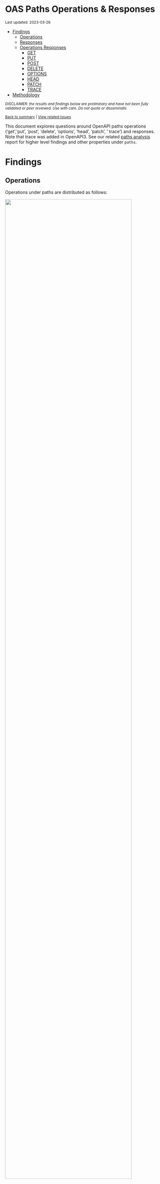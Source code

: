 OAS Paths Operations & Responses
================
<sup>Last updated: 2023-03-26</sup>

- <a href="#findings" id="toc-findings">Findings</a>
  - <a href="#operations" id="toc-operations">Operations</a>
  - <a href="#responses" id="toc-responses">Responses</a>
  - <a href="#operations-responses" id="toc-operations-responses">Operations
    Responses</a>
    - <a href="#get" id="toc-get">GET</a>
    - <a href="#put" id="toc-put">PUT</a>
    - <a href="#post" id="toc-post">POST</a>
    - <a href="#delete" id="toc-delete">DELETE</a>
    - <a href="#options" id="toc-options">OPTIONS</a>
    - <a href="#head" id="toc-head">HEAD</a>
    - <a href="#patch" id="toc-patch">PATCH</a>
    - <a href="#trace" id="toc-trace">TRACE</a>
- <a href="#methodology" id="toc-methodology">Methodology</a>

<sup>*DISCLAIMER: the results and findings below are preliminary and
have not been fully validated or peer reviewed. Use with care. Do not
quote or disseminate.*</sup>

<sup>[Back to summary](oas_summary.md) \| [View related
issues](https://github.com/postman-open-technologies/knowledge-base/labels/oas%3Aoperations)</sup>

This document explores questions around OpenAPI paths operations
(‘get’,‘put’, ‘post’, ‘delete’, ‘options’, ‘head’, ‘patch’, ’ trace’)
and responses. Note that trace was added in OpenAPI3. See our related
[paths analysis](oas_paths.md) report for higher level findings and
other properties under `paths`.

# Findings

## Operations

Operations under paths are distributed as follows:

<img src="oas_paths_operations_files/figure-gfm/oas_paths_operations-1.png" width="90%" />

<details>
<summary>
Table: Counts and percentages of operations under paths
</summary>

| operation |      n |       pct |
|:----------|-------:|----------:|
| get       | 176537 | 0.5100162 |
| post      |  97239 | 0.2809239 |
| put       |  32385 | 0.0935604 |
| delete    |  30335 | 0.0876379 |
| patch     |   8473 | 0.0244785 |
| options   |    813 | 0.0023488 |
| head      |    358 | 0.0010343 |

</details>

## Responses

- Across all 898,451 responses, the most common codes or values are
  `200` 294,619 (32.8%), `400` 99,843 (11.1%), `404` 91,201 (10.2%),
  `401` 81,843 (9.1%), and `500` 66,448 (7.4%)
- A number of unassigned, / invalid codes and extensions were found. See
  table below for details.
- No significant variations were observed across specification versions
  (2.x vs 3.x) or collections

<img src="oas_paths_operations_files/figure-gfm/oas_paths_responses-1.png" width="90%" />

<details>
<summary>
Table: Counts and percentages of responses under paths (across all
operations)
</summary>

| response                             |      n |       pct |
|:-------------------------------------|-------:|----------:|
| 200                                  | 294619 | 0.3279188 |
| 400                                  |  99843 | 0.1111279 |
| 404                                  |  91201 | 0.1015092 |
| 401                                  |  81843 | 0.0910934 |
| 500                                  |  66448 | 0.0739584 |
| 403                                  |  66092 | 0.0735622 |
| default                              |  53487 | 0.0595325 |
| 201                                  |  23375 | 0.0260170 |
| 204                                  |  21625 | 0.0240692 |
| 429                                  |  15945 | 0.0177472 |
| 405                                  |  12089 | 0.0134554 |
| 409                                  |   9474 | 0.0105448 |
| 422                                  |   8045 | 0.0089543 |
| 202                                  |   7442 | 0.0082831 |
| 503                                  |   6722 | 0.0074818 |
| 415                                  |   6522 | 0.0072592 |
| 406                                  |   5768 | 0.0064199 |
| 502                                  |   3558 | 0.0039601 |
| 501                                  |   3229 | 0.0035940 |
| 304                                  |   2258 | 0.0025132 |
| 504                                  |   1873 | 0.0020847 |
| 410                                  |   1758 | 0.0019567 |
| 408                                  |   1435 | 0.0015972 |
| 412                                  |   1245 | 0.0013857 |
| 5XX                                  |   1023 | 0.0011386 |
| 480                                  |    964 | 0.0010730 |
| 4XX                                  |    886 | 0.0009861 |
| 481                                  |    872 | 0.0009706 |
| 482                                  |    730 | 0.0008125 |
| 302                                  |    685 | 0.0007624 |
| 483                                  |    540 | 0.0006010 |
| 402                                  |    530 | 0.0005899 |
| 413                                  |    507 | 0.0005643 |
| 484                                  |    425 | 0.0004730 |
| 300                                  |    414 | 0.0004608 |
| 420                                  |    388 | 0.0004319 |
| 207                                  |    362 | 0.0004029 |
| 485                                  |    289 | 0.0003217 |
| 301                                  |    277 | 0.0003083 |
| 307                                  |    212 | 0.0002360 |
| 505                                  |    204 | 0.0002271 |
| 203                                  |    198 | 0.0002204 |
| 486                                  |    183 | 0.0002037 |
| 414                                  |    179 | 0.0001992 |
| 303                                  |    150 | 0.0001670 |
| 206                                  |    143 | 0.0001592 |
| 418                                  |    137 | 0.0001525 |
| 487                                  |    124 | 0.0001380 |
| 205                                  |    102 | 0.0001135 |
| 416                                  |     93 | 0.0001035 |
| 417                                  |     91 | 0.0001013 |
| 419                                  |     91 | 0.0001013 |
| 456                                  |     73 | 0.0000813 |
| 426                                  |     69 | 0.0000768 |
| 424                                  |     68 | 0.0000757 |
| 488                                  |     65 | 0.0000723 |
| 555                                  |     62 | 0.0000690 |
| 449                                  |     56 | 0.0000623 |
| 529                                  |     55 | 0.0000612 |
| 423                                  |     54 | 0.0000601 |
| 489                                  |     46 | 0.0000512 |
| 308                                  |     45 | 0.0000501 |
| 540                                  |     41 | 0.0000456 |
| 490                                  |     39 | 0.0000434 |
| 510                                  |     39 | 0.0000434 |
| 210                                  |     37 | 0.0000412 |
| 299                                  |     37 | 0.0000412 |
| 411                                  |     37 | 0.0000412 |
| 491                                  |     34 | 0.0000378 |
| 596                                  |     34 | 0.0000378 |
| 599                                  |     30 | 0.0000334 |
| 999                                  |     30 | 0.0000334 |
| 492                                  |     29 | 0.0000323 |
| 512                                  |     28 | 0.0000312 |
| 461                                  |     26 | 0.0000289 |
| 520                                  |     26 | 0.0000289 |
| 507                                  |     25 | 0.0000278 |
| 909                                  |     25 | 0.0000278 |
| 493                                  |     24 | 0.0000267 |
| 515                                  |     23 | 0.0000256 |
| 521                                  |     23 | 0.0000256 |
| 101                                  |     22 | 0.0000245 |
| 494                                  |     22 | 0.0000245 |
| 495                                  |     22 | 0.0000245 |
| 553                                  |     22 | 0.0000245 |
| 407                                  |     21 | 0.0000234 |
| 496                                  |     20 | 0.0000223 |
| 460                                  |     19 | 0.0000211 |
| 497                                  |     19 | 0.0000211 |
| 499                                  |     19 | 0.0000211 |
| 498                                  |     18 | 0.0000200 |
| x-csm-error-codes                    |     18 | 0.0000200 |
| 421                                  |     16 | 0.0000178 |
| 100                                  |     12 | 0.0000134 |
| 2XX                                  |     12 | 0.0000134 |
| 506                                  |     12 | 0.0000134 |
| 428                                  |     10 | 0.0000111 |
| 462                                  |      9 | 0.0000100 |
| 508                                  |      9 | 0.0000100 |
| 425                                  |      8 | 0.0000089 |
| 451                                  |      8 | 0.0000089 |
| 509                                  |      8 | 0.0000089 |
| 511                                  |      8 | 0.0000089 |
| 513                                  |      8 | 0.0000089 |
| 900                                  |      8 | 0.0000089 |
| 430                                  |      7 | 0.0000078 |
| 531                                  |      7 | 0.0000078 |
| 102                                  |      6 | 0.0000067 |
| 457                                  |      6 | 0.0000067 |
| 467                                  |      6 | 0.0000067 |
| 514                                  |      6 | 0.0000067 |
| 450                                  |      5 | 0.0000056 |
| 463                                  |      5 | 0.0000056 |
| 477                                  |      5 | 0.0000056 |
| 478                                  |      5 | 0.0000056 |
| 479                                  |      5 | 0.0000056 |
| 516                                  |      5 | 0.0000056 |
| 910                                  |      5 | 0.0000056 |
| x-notification                       |      5 | 0.0000056 |
| x-vendor-operation-response-property |      5 | 0.0000056 |
| 208                                  |      4 | 0.0000045 |
| 226                                  |      4 | 0.0000045 |
| 440                                  |      4 | 0.0000045 |
| 465                                  |      4 | 0.0000045 |
| 466                                  |      4 | 0.0000045 |
| 522                                  |      4 | 0.0000045 |
| 523                                  |      4 | 0.0000045 |
| 550                                  |      4 | 0.0000045 |
| 703                                  |      4 | 0.0000045 |
| x-32700                              |      4 | 0.0000045 |
| x-std-errors                         |      4 | 0.0000045 |
| 222                                  |      3 | 0.0000033 |
| 438                                  |      3 | 0.0000033 |
| 455                                  |      3 | 0.0000033 |
| 458                                  |      3 | 0.0000033 |
| 464                                  |      3 | 0.0000033 |
| 468                                  |      3 | 0.0000033 |
| 475                                  |      3 | 0.0000033 |
| 517                                  |      3 | 0.0000033 |
| 524                                  |      3 | 0.0000033 |
| 525                                  |      3 | 0.0000033 |
| 526                                  |      3 | 0.0000033 |
| 527                                  |      3 | 0.0000033 |
| 552                                  |      3 | 0.0000033 |
| x-3                                  |      3 | 0.0000033 |
| x-32602                              |      3 | 0.0000033 |
| 236                                  |      2 | 0.0000022 |
| 433                                  |      2 | 0.0000022 |
| 444                                  |      2 | 0.0000022 |
| 448                                  |      2 | 0.0000022 |
| 454                                  |      2 | 0.0000022 |
| 473                                  |      2 | 0.0000022 |
| 518                                  |      2 | 0.0000022 |
| 528                                  |      2 | 0.0000022 |
| 530                                  |      2 | 0.0000022 |
| 541                                  |      2 | 0.0000022 |
| 543                                  |      2 | 0.0000022 |
| 551                                  |      2 | 0.0000022 |
| 103                                  |      1 | 0.0000011 |
| 209                                  |      1 | 0.0000011 |
| 215                                  |      1 | 0.0000011 |
| 218                                  |      1 | 0.0000011 |
| 220                                  |      1 | 0.0000011 |
| 250                                  |      1 | 0.0000011 |
| 255                                  |      1 | 0.0000011 |
| 305                                  |      1 | 0.0000011 |
| 306                                  |      1 | 0.0000011 |
| 333                                  |      1 | 0.0000011 |
| 431                                  |      1 | 0.0000011 |
| 469                                  |      1 | 0.0000011 |
| 472                                  |      1 | 0.0000011 |
| 474                                  |      1 | 0.0000011 |
| 476                                  |      1 | 0.0000011 |
| 532                                  |      1 | 0.0000011 |
| 533                                  |      1 | 0.0000011 |
| 534                                  |      1 | 0.0000011 |
| 535                                  |      1 | 0.0000011 |
| 536                                  |      1 | 0.0000011 |
| 544                                  |      1 | 0.0000011 |
| 560                                  |      1 | 0.0000011 |
| 561                                  |      1 | 0.0000011 |
| 591                                  |      1 | 0.0000011 |
| 593                                  |      1 | 0.0000011 |
| 598                                  |      1 | 0.0000011 |
| 601                                  |      1 | 0.0000011 |
| 704                                  |      1 | 0.0000011 |
| x-codegen-request-body-name          |      1 | 0.0000011 |
| x-swrclassic                         |      1 | 0.0000011 |

</details>

## Operations Responses

### GET

- GET is the \#1 ranked operation
- Across the 436,636 responses for GET, the most common values are `200`
  169,706 (38.9%), `404` 47,173 (10.8%), `400` 42,862 (9.8%), `401`
  38,011 (8.7%), and `500` 32,601 (7.5%)

<img src="oas_paths_operations_files/figure-gfm/oas_paths_operations_responses_get-1.png" width="90%" />

<details>
<summary>
Table: Counts and percentages of responses for the GET operation
</summary>

| response                             |      n |       pct |
|:-------------------------------------|-------:|----------:|
| 200                                  | 169706 | 0.3886670 |
| 404                                  |  47173 | 0.1080374 |
| 400                                  |  42862 | 0.0981641 |
| 401                                  |  38011 | 0.0870542 |
| 500                                  |  32601 | 0.0746640 |
| 403                                  |  30965 | 0.0709172 |
| default                              |  28110 | 0.0643786 |
| 429                                  |   7740 | 0.0177264 |
| 405                                  |   4723 | 0.0108168 |
| 503                                  |   3895 | 0.0089205 |
| 204                                  |   3884 | 0.0088953 |
| 406                                  |   3433 | 0.0078624 |
| 415                                  |   3092 | 0.0070814 |
| 202                                  |   2474 | 0.0056660 |
| 409                                  |   2335 | 0.0053477 |
| 422                                  |   2174 | 0.0049790 |
| 502                                  |   2019 | 0.0046240 |
| 304                                  |   1684 | 0.0038568 |
| 501                                  |   1481 | 0.0033918 |
| 504                                  |   1254 | 0.0028720 |
| 410                                  |    835 | 0.0019123 |
| 408                                  |    661 | 0.0015138 |
| 5XX                                  |    512 | 0.0011726 |
| 4XX                                  |    484 | 0.0011085 |
| 302                                  |    380 | 0.0008703 |
| 201                                  |    311 | 0.0007123 |
| 412                                  |    310 | 0.0007100 |
| 420                                  |    254 | 0.0005817 |
| 300                                  |    247 | 0.0005657 |
| 301                                  |    241 | 0.0005519 |
| 402                                  |    206 | 0.0004718 |
| 413                                  |    198 | 0.0004535 |
| 480                                  |    168 | 0.0003848 |
| 203                                  |    167 | 0.0003825 |
| 481                                  |    158 | 0.0003619 |
| 307                                  |    158 | 0.0003619 |
| 505                                  |    146 | 0.0003344 |
| 207                                  |    139 | 0.0003183 |
| 482                                  |    126 | 0.0002886 |
| 414                                  |    123 | 0.0002817 |
| 206                                  |    113 | 0.0002588 |
| 418                                  |    112 | 0.0002565 |
| 416                                  |     78 | 0.0001786 |
| 303                                  |     78 | 0.0001786 |
| 484                                  |     68 | 0.0001557 |
| 483                                  |     67 | 0.0001534 |
| 426                                  |     44 | 0.0001008 |
| 417                                  |     38 | 0.0000870 |
| 456                                  |     35 | 0.0000802 |
| 485                                  |     35 | 0.0000802 |
| 419                                  |     34 | 0.0000779 |
| 540                                  |     28 | 0.0000641 |
| 529                                  |     28 | 0.0000641 |
| 423                                  |     28 | 0.0000641 |
| 299                                  |     28 | 0.0000641 |
| 555                                  |     27 | 0.0000618 |
| 553                                  |     21 | 0.0000481 |
| 510                                  |     20 | 0.0000458 |
| 205                                  |     18 | 0.0000412 |
| 424                                  |     17 | 0.0000389 |
| 101                                  |     16 | 0.0000366 |
| 308                                  |     15 | 0.0000344 |
| 999                                  |     15 | 0.0000344 |
| 512                                  |     13 | 0.0000298 |
| 461                                  |     11 | 0.0000252 |
| 407                                  |     10 | 0.0000229 |
| 909                                  |     10 | 0.0000229 |
| 596                                  |     10 | 0.0000229 |
| 460                                  |      8 | 0.0000183 |
| 100                                  |      8 | 0.0000183 |
| 462                                  |      8 | 0.0000183 |
| 520                                  |      8 | 0.0000183 |
| 421                                  |      7 | 0.0000160 |
| 521                                  |      5 | 0.0000115 |
| 428                                  |      5 | 0.0000115 |
| 2XX                                  |      5 | 0.0000115 |
| 411                                  |      5 | 0.0000115 |
| 900                                  |      5 | 0.0000115 |
| 910                                  |      5 | 0.0000115 |
| 515                                  |      5 | 0.0000115 |
| x-vendor-operation-response-property |      5 | 0.0000115 |
| x-csm-error-codes                    |      4 | 0.0000092 |
| 467                                  |      4 | 0.0000092 |
| 465                                  |      4 | 0.0000092 |
| 487                                  |      3 | 0.0000069 |
| 451                                  |      3 | 0.0000069 |
| 449                                  |      3 | 0.0000069 |
| 703                                  |      3 | 0.0000069 |
| 486                                  |      3 | 0.0000069 |
| 102                                  |      3 | 0.0000069 |
| 222                                  |      3 | 0.0000069 |
| 525                                  |      2 | 0.0000046 |
| 526                                  |      2 | 0.0000046 |
| 527                                  |      2 | 0.0000046 |
| 440                                  |      2 | 0.0000046 |
| 522                                  |      2 | 0.0000046 |
| 208                                  |      2 | 0.0000046 |
| 236                                  |      2 | 0.0000046 |
| 541                                  |      2 | 0.0000046 |
| 513                                  |      2 | 0.0000046 |
| 550                                  |      2 | 0.0000046 |
| 552                                  |      2 | 0.0000046 |
| 444                                  |      2 | 0.0000046 |
| 511                                  |      2 | 0.0000046 |
| 430                                  |      2 | 0.0000046 |
| 523                                  |      2 | 0.0000046 |
| 103                                  |      1 | 0.0000023 |
| x-codegen-request-body-name          |      1 | 0.0000023 |
| x-swrclassic                         |      1 | 0.0000023 |
| 551                                  |      1 | 0.0000023 |
| 472                                  |      1 | 0.0000023 |
| 450                                  |      1 | 0.0000023 |
| 488                                  |      1 | 0.0000023 |
| 489                                  |      1 | 0.0000023 |
| 490                                  |      1 | 0.0000023 |
| 491                                  |      1 | 0.0000023 |
| 494                                  |      1 | 0.0000023 |
| 495                                  |      1 | 0.0000023 |
| 496                                  |      1 | 0.0000023 |
| 497                                  |      1 | 0.0000023 |
| 498                                  |      1 | 0.0000023 |
| 499                                  |      1 | 0.0000023 |
| 431                                  |      1 | 0.0000023 |
| 425                                  |      1 | 0.0000023 |
| 333                                  |      1 | 0.0000023 |
| 506                                  |      1 | 0.0000023 |
| 507                                  |      1 | 0.0000023 |
| 508                                  |      1 | 0.0000023 |
| 509                                  |      1 | 0.0000023 |
| 306                                  |      1 | 0.0000023 |
| 305                                  |      1 | 0.0000023 |
| 524                                  |      1 | 0.0000023 |
| 528                                  |      1 | 0.0000023 |
| 530                                  |      1 | 0.0000023 |
| 544                                  |      1 | 0.0000023 |
| 226                                  |      1 | 0.0000023 |
| 560                                  |      1 | 0.0000023 |
| 561                                  |      1 | 0.0000023 |
| 220                                  |      1 | 0.0000023 |
| 598                                  |      1 | 0.0000023 |
| 218                                  |      1 | 0.0000023 |
| 601                                  |      1 | 0.0000023 |
| 210                                  |      1 | 0.0000023 |

</details>

### PUT

- PUT is the \#3 ranked operation
- Across the 101,258 responses for PUT, the most common values are `200`
  26,917 (26.6%), `400` 13,905 (13.7%), `404` 12,343 (12.2%), `401`
  10,214 (10.1%), and `403` 8,597 (8.5%)

<img src="oas_paths_operations_files/figure-gfm/oas_paths_operations_responses_put-1.png" width="90%" />

<details>
<summary>
Table: Counts and percentages of responses for the PUT operation
</summary>

| response |     n |       pct |
|:---------|------:|----------:|
| 200      | 26917 | 0.2658259 |
| 400      | 13905 | 0.1373225 |
| 404      | 12343 | 0.1218965 |
| 401      | 10214 | 0.1008710 |
| 403      |  8597 | 0.0849019 |
| 500      |  7649 | 0.0755397 |
| default  |  4413 | 0.0435817 |
| 429      |  3754 | 0.0370736 |
| 201      |  2968 | 0.0293113 |
| 204      |  2576 | 0.0254400 |
| 405      |  1422 | 0.0140433 |
| 422      |  1177 | 0.0116238 |
| 409      |   988 | 0.0097573 |
| 202      |   844 | 0.0083351 |
| 415      |   531 | 0.0052440 |
| 406      |   389 | 0.0038417 |
| 503      |   388 | 0.0038318 |
| 412      |   338 | 0.0033380 |
| 501      |   323 | 0.0031899 |
| 502      |   237 | 0.0023406 |
| 410      |   217 | 0.0021430 |
| 408      |   161 | 0.0015900 |
| 304      |   114 | 0.0011258 |
| 5XX      |    59 | 0.0005827 |
| 504      |    59 | 0.0005827 |
| 207      |    46 | 0.0004543 |
| 505      |    41 | 0.0004049 |
| 205      |    39 | 0.0003852 |
| 481      |    34 | 0.0003358 |
| 482      |    34 | 0.0003358 |
| 480      |    34 | 0.0003358 |
| 484      |    30 | 0.0002963 |
| 485      |    30 | 0.0002963 |
| 483      |    30 | 0.0002963 |
| 486      |    27 | 0.0002666 |
| 307      |    25 | 0.0002469 |
| 301      |    24 | 0.0002370 |
| 413      |    24 | 0.0002370 |
| 487      |    23 | 0.0002271 |
| 302      |    23 | 0.0002271 |
| 210      |    22 | 0.0002173 |
| 521      |    18 | 0.0001778 |
| 402      |    17 | 0.0001679 |
| 300      |    14 | 0.0001383 |
| 555      |    12 | 0.0001185 |
| 4XX      |    12 | 0.0001185 |
| 414      |    10 | 0.0000988 |
| 420      |    10 | 0.0000988 |
| 417      |     9 | 0.0000889 |
| 416      |     7 | 0.0000691 |
| 423      |     6 | 0.0000593 |
| 456      |     6 | 0.0000593 |
| 203      |     6 | 0.0000593 |
| 424      |     6 | 0.0000593 |
| 540      |     5 | 0.0000494 |
| 510      |     5 | 0.0000494 |
| 2XX      |     4 | 0.0000395 |
| 407      |     4 | 0.0000395 |
| 428      |     4 | 0.0000395 |
| 449      |     4 | 0.0000395 |
| 460      |     4 | 0.0000395 |
| 461      |     4 | 0.0000395 |
| 308      |     3 | 0.0000296 |
| 303      |     3 | 0.0000296 |
| 550      |     2 | 0.0000198 |
| 515      |     2 | 0.0000198 |
| 419      |     2 | 0.0000198 |
| 524      |     1 | 0.0000099 |
| 206      |     1 | 0.0000099 |
| 551      |     1 | 0.0000099 |
| 552      |     1 | 0.0000099 |
| 100      |     1 | 0.0000099 |
| 703      |     1 | 0.0000099 |
| 507      |     1 | 0.0000099 |
| 418      |     1 | 0.0000099 |
| 512      |     1 | 0.0000099 |
| 411      |     1 | 0.0000099 |

</details>

### POST

- POST is the \#2 ranked operation
- Across the 252,568 responses for POST, the most common values are
  `200` 71,698 (28.4%), `400` 31,141 (12.3%), `401` 23,109 (9.1%), `500`
  19,780 (7.8%), and `201` 19,423 (7.7%)

<img src="oas_paths_operations_files/figure-gfm/oas_paths_operations_responses_post-1.png" width="90%" />

<details>
<summary>
Table: Counts and percentages of responses for the POST operation
</summary>

| response          |     n |       pct |
|:------------------|------:|----------:|
| 200               | 71698 | 0.2838760 |
| 400               | 31141 | 0.1232975 |
| 401               | 23109 | 0.0914962 |
| 500               | 19780 | 0.0783155 |
| 201               | 19423 | 0.0769021 |
| 403               | 18145 | 0.0718420 |
| 404               | 17679 | 0.0699970 |
| default           | 15163 | 0.0600353 |
| 405               |  4528 | 0.0179278 |
| 409               |  4518 | 0.0178883 |
| 422               |  3556 | 0.0140794 |
| 429               |  3370 | 0.0133429 |
| 204               |  3258 | 0.0128995 |
| 202               |  2777 | 0.0109951 |
| 415               |  1951 | 0.0077247 |
| 503               |  1864 | 0.0073802 |
| 406               |  1124 | 0.0044503 |
| 501               |   985 | 0.0038999 |
| 502               |   753 | 0.0029814 |
| 480               |   730 | 0.0028903 |
| 481               |   648 | 0.0025656 |
| 482               |   540 | 0.0021380 |
| 504               |   453 | 0.0017936 |
| 408               |   442 | 0.0017500 |
| 483               |   415 | 0.0016431 |
| 410               |   406 | 0.0016075 |
| 412               |   335 | 0.0013264 |
| 484               |   302 | 0.0011957 |
| 5XX               |   281 | 0.0011126 |
| 302               |   268 | 0.0010611 |
| 413               |   258 | 0.0010215 |
| 402               |   252 | 0.0009978 |
| 4XX               |   211 | 0.0008354 |
| 485               |   203 | 0.0008037 |
| 304               |   186 | 0.0007364 |
| 207               |   140 | 0.0005543 |
| 486               |   139 | 0.0005503 |
| 420               |   115 | 0.0004553 |
| 487               |    96 | 0.0003801 |
| 488               |    64 | 0.0002534 |
| 303               |    61 | 0.0002415 |
| 300               |    54 | 0.0002138 |
| 489               |    45 | 0.0001782 |
| 419               |    43 | 0.0001703 |
| 449               |    41 | 0.0001623 |
| 414               |    39 | 0.0001544 |
| 490               |    38 | 0.0001505 |
| 417               |    36 | 0.0001425 |
| 491               |    33 | 0.0001307 |
| 205               |    30 | 0.0001188 |
| 599               |    30 | 0.0001188 |
| 492               |    29 | 0.0001148 |
| 456               |    27 | 0.0001069 |
| 411               |    26 | 0.0001029 |
| 596               |    24 | 0.0000950 |
| 493               |    24 | 0.0000950 |
| 529               |    23 | 0.0000911 |
| 206               |    22 | 0.0000871 |
| 507               |    21 | 0.0000831 |
| 495               |    21 | 0.0000831 |
| 494               |    21 | 0.0000831 |
| 203               |    21 | 0.0000831 |
| 424               |    19 | 0.0000752 |
| 496               |    19 | 0.0000752 |
| 499               |    18 | 0.0000713 |
| 520               |    18 | 0.0000713 |
| 497               |    18 | 0.0000713 |
| 418               |    17 | 0.0000673 |
| 498               |    17 | 0.0000673 |
| 308               |    16 | 0.0000633 |
| 307               |    16 | 0.0000633 |
| 999               |    15 | 0.0000594 |
| 426               |    15 | 0.0000594 |
| 909               |    15 | 0.0000594 |
| 210               |    14 | 0.0000554 |
| 515               |    14 | 0.0000554 |
| 512               |    14 | 0.0000554 |
| 505               |    14 | 0.0000554 |
| 510               |    13 | 0.0000515 |
| 423               |    12 | 0.0000475 |
| 506               |    11 | 0.0000436 |
| x-csm-error-codes |    10 | 0.0000396 |
| 421               |     9 | 0.0000356 |
| 508               |     8 | 0.0000317 |
| 299               |     8 | 0.0000317 |
| 540               |     8 | 0.0000317 |
| 460               |     7 | 0.0000277 |
| 425               |     7 | 0.0000277 |
| 407               |     7 | 0.0000277 |
| 531               |     7 | 0.0000277 |
| 509               |     7 | 0.0000277 |
| 457               |     6 | 0.0000238 |
| 513               |     6 | 0.0000238 |
| 511               |     6 | 0.0000238 |
| 514               |     6 | 0.0000238 |
| 101               |     6 | 0.0000238 |
| x-notification    |     5 | 0.0000198 |
| 451               |     5 | 0.0000198 |
| 516               |     5 | 0.0000198 |
| 463               |     5 | 0.0000198 |
| 430               |     5 | 0.0000198 |
| 479               |     5 | 0.0000198 |
| 478               |     5 | 0.0000198 |
| 477               |     5 | 0.0000198 |
| 416               |     5 | 0.0000198 |
| 450               |     4 | 0.0000158 |
| x-32700           |     4 | 0.0000158 |
| 461               |     4 | 0.0000158 |
| 466               |     4 | 0.0000158 |
| 468               |     3 | 0.0000119 |
| x-32602           |     3 | 0.0000119 |
| 900               |     3 | 0.0000119 |
| 464               |     3 | 0.0000119 |
| 458               |     3 | 0.0000119 |
| 102               |     3 | 0.0000119 |
| 517               |     3 | 0.0000119 |
| x-3               |     3 | 0.0000119 |
| 455               |     3 | 0.0000119 |
| 475               |     3 | 0.0000119 |
| 438               |     3 | 0.0000119 |
| 555               |     3 | 0.0000119 |
| 467               |     2 | 0.0000079 |
| 208               |     2 | 0.0000079 |
| 226               |     2 | 0.0000079 |
| 2XX               |     2 | 0.0000079 |
| 301               |     2 | 0.0000079 |
| 433               |     2 | 0.0000079 |
| 440               |     2 | 0.0000079 |
| 448               |     2 | 0.0000079 |
| 454               |     2 | 0.0000079 |
| 473               |     2 | 0.0000079 |
| 518               |     2 | 0.0000079 |
| 522               |     2 | 0.0000079 |
| 523               |     2 | 0.0000079 |
| 543               |     2 | 0.0000079 |
| x-std-errors      |     2 | 0.0000079 |
| 532               |     1 | 0.0000040 |
| 535               |     1 | 0.0000040 |
| 536               |     1 | 0.0000040 |
| 530               |     1 | 0.0000040 |
| 533               |     1 | 0.0000040 |
| 553               |     1 | 0.0000040 |
| 528               |     1 | 0.0000040 |
| 591               |     1 | 0.0000040 |
| 593               |     1 | 0.0000040 |
| 527               |     1 | 0.0000040 |
| 526               |     1 | 0.0000040 |
| 525               |     1 | 0.0000040 |
| 704               |     1 | 0.0000040 |
| 524               |     1 | 0.0000040 |
| 476               |     1 | 0.0000040 |
| 474               |     1 | 0.0000040 |
| 469               |     1 | 0.0000040 |
| 462               |     1 | 0.0000040 |
| 255               |     1 | 0.0000040 |
| 250               |     1 | 0.0000040 |
| 215               |     1 | 0.0000040 |
| 100               |     1 | 0.0000040 |
| 534               |     1 | 0.0000040 |

</details>

### DELETE

- DELETE is the \#4 ranked operation
- Across the 78,774 responses for DELETE, the most common values are
  `200` 18,004 (22.9%), `404` 10,745 (13.6%), `204` 10,652 (13.5%),
  `400` 9,150 (11.6%), and `401` 7,337 (9.3%)

<img src="oas_paths_operations_files/figure-gfm/oas_paths_operations_responses_delete-1.png" width="90%" />

<details>
<summary>
Table: Counts and percentages of responses for the DELETE operation
</summary>

| response          |     n |       pct |
|:------------------|------:|----------:|
| 200               | 18004 | 0.2285526 |
| 404               | 10745 | 0.1364029 |
| 204               | 10652 | 0.1352223 |
| 400               |  9150 | 0.1161551 |
| 401               |  7337 | 0.0931399 |
| 403               |  5793 | 0.0735395 |
| 500               |  4728 | 0.0600198 |
| default           |  4561 | 0.0578998 |
| 202               |  1079 | 0.0136974 |
| 405               |   967 | 0.0122756 |
| 409               |   866 | 0.0109935 |
| 429               |   803 | 0.0101937 |
| 422               |   554 | 0.0070328 |
| 415               |   502 | 0.0063727 |
| 406               |   415 | 0.0052682 |
| 503               |   326 | 0.0041384 |
| 502               |   291 | 0.0036941 |
| 501               |   290 | 0.0036814 |
| 412               |   233 | 0.0029578 |
| 410               |   223 | 0.0028309 |
| 201               |   223 | 0.0028309 |
| 304               |   189 | 0.0023993 |
| 408               |   159 | 0.0020184 |
| 5XX               |   102 | 0.0012948 |
| 4XX               |    80 | 0.0010156 |
| 504               |    44 | 0.0005586 |
| 300               |    44 | 0.0005586 |
| 480               |    32 | 0.0004062 |
| 481               |    32 | 0.0004062 |
| 207               |    31 | 0.0003935 |
| 482               |    30 | 0.0003808 |
| 483               |    28 | 0.0003554 |
| 484               |    25 | 0.0003174 |
| 402               |    24 | 0.0003047 |
| 424               |    21 | 0.0002666 |
| 485               |    21 | 0.0002666 |
| 413               |    18 | 0.0002285 |
| 486               |    14 | 0.0001777 |
| 555               |    10 | 0.0001269 |
| 419               |    10 | 0.0001269 |
| 302               |    10 | 0.0001269 |
| 420               |     9 | 0.0001143 |
| 303               |     8 | 0.0001016 |
| 308               |     7 | 0.0000889 |
| 414               |     7 | 0.0000889 |
| 307               |     7 | 0.0000889 |
| 449               |     6 | 0.0000762 |
| 417               |     6 | 0.0000762 |
| 418               |     5 | 0.0000635 |
| 205               |     5 | 0.0000635 |
| 426               |     5 | 0.0000635 |
| 456               |     5 | 0.0000635 |
| 203               |     4 | 0.0000508 |
| 461               |     4 | 0.0000508 |
| 529               |     4 | 0.0000508 |
| 206               |     4 | 0.0000508 |
| 423               |     3 | 0.0000381 |
| 505               |     3 | 0.0000381 |
| x-std-errors      |     2 | 0.0000254 |
| 487               |     2 | 0.0000254 |
| 515               |     2 | 0.0000254 |
| x-csm-error-codes |     2 | 0.0000254 |
| 100               |     1 | 0.0000127 |
| 507               |     1 | 0.0000127 |
| 301               |     1 | 0.0000127 |
| 2XX               |     1 | 0.0000127 |
| 299               |     1 | 0.0000127 |
| 226               |     1 | 0.0000127 |
| 416               |     1 | 0.0000127 |
| 510               |     1 | 0.0000127 |

</details>

### OPTIONS

- OPTIONS is the \#6 ranked operation
- Across the 1,593 responses for OPTIONS, the most common values are
  `200` 764 (48%), `401` 142 (8.9%), `403` 138 (8.7%), `204` 114 (7.2%),
  and `500` 68 (4.3%)

<img src="oas_paths_operations_files/figure-gfm/oas_paths_operations_responses_options-1.png" width="90%" />

<details>
<summary>
Table: Counts and percentages of responses for the OPTIONS operation
</summary>

| response |   n |       pct |
|:---------|----:|----------:|
| 200      | 764 | 0.4795982 |
| 401      | 142 | 0.0891400 |
| 403      | 138 | 0.0866290 |
| 204      | 114 | 0.0715631 |
| 500      |  68 | 0.0426868 |
| 400      |  60 | 0.0376648 |
| 404      |  53 | 0.0332706 |
| 504      |  37 | 0.0232266 |
| 502      |  37 | 0.0232266 |
| 409      |  36 | 0.0225989 |
| 503      |  34 | 0.0213434 |
| 406      |  34 | 0.0213434 |
| 415      |  34 | 0.0213434 |
| default  |  26 | 0.0163214 |
| 5XX      |  16 | 0.0100439 |

</details>

### HEAD

- HEAD is the \#7 ranked operation
- Across the 866 responses for HEAD, the most common values are `200`
  282 (32.6%), `401` 118 (13.6%), `403` 94 (10.9%), `204` 89 (10.3%),
  and `404` 80 (9.2%)

<img src="oas_paths_operations_files/figure-gfm/oas_paths_operations_responses_head-1.png" width="90%" />

<details>
<summary>
Table: Counts and percentages of responses for the HEAD operation
</summary>

| response |   n |       pct |
|:---------|----:|----------:|
| 200      | 282 | 0.3256351 |
| 401      | 118 | 0.1362587 |
| 403      |  94 | 0.1085450 |
| 204      |  89 | 0.1027714 |
| 404      |  80 | 0.0923788 |
| default  |  78 | 0.0900693 |
| 400      |  40 | 0.0461894 |
| 500      |  39 | 0.0450346 |
| 406      |   8 | 0.0092379 |
| 503      |   7 | 0.0080831 |
| 429      |   6 | 0.0069284 |
| 501      |   3 | 0.0034642 |
| 409      |   3 | 0.0034642 |
| 410      |   2 | 0.0023095 |
| 304      |   2 | 0.0023095 |
| 408      |   2 | 0.0023095 |
| 412      |   2 | 0.0023095 |
| 419      |   2 | 0.0023095 |
| 422      |   2 | 0.0023095 |
| 5XX      |   2 | 0.0023095 |
| 415      |   1 | 0.0011547 |
| 307      |   1 | 0.0011547 |
| 302      |   1 | 0.0011547 |
| 206      |   1 | 0.0011547 |
| 416      |   1 | 0.0011547 |

</details>

### PATCH

- PATCH is the \#5 ranked operation
- Across the 26,756 responses for PATCH, the most common values are
  `200` 7,248 (27.1%), `404` 3,128 (11.7%), `401` 2,912 (10.9%), `400`
  2,685 (10%), and `403` 2,360 (8.8%)

<img src="oas_paths_operations_files/figure-gfm/oas_paths_operations_responses_patch-1.png" width="90%" />

<details>
<summary>
Table: Counts and percentages of responses for the PATCH operation
</summary>

| response          |    n |       pct |
|:------------------|-----:|----------:|
| 200               | 7248 | 0.2708925 |
| 404               | 3128 | 0.1169084 |
| 401               | 2912 | 0.1088354 |
| 400               | 2685 | 0.1003513 |
| 403               | 2360 | 0.0882045 |
| 500               | 1583 | 0.0591643 |
| default           | 1136 | 0.0424578 |
| 204               | 1052 | 0.0393183 |
| 409               |  728 | 0.0272089 |
| 422               |  582 | 0.0217521 |
| 201               |  450 | 0.0168187 |
| 405               |  449 | 0.0167813 |
| 415               |  411 | 0.0153610 |
| 406               |  365 | 0.0136418 |
| 429               |  272 | 0.0101659 |
| 202               |  268 | 0.0100164 |
| 502               |  221 | 0.0082598 |
| 503               |  208 | 0.0077740 |
| 501               |  147 | 0.0054941 |
| 4XX               |   99 | 0.0037001 |
| 304               |   83 | 0.0031021 |
| 410               |   75 | 0.0028031 |
| 300               |   55 | 0.0020556 |
| 5XX               |   51 | 0.0019061 |
| 402               |   31 | 0.0011586 |
| 412               |   27 | 0.0010091 |
| 504               |   26 | 0.0009717 |
| 408               |   10 | 0.0003737 |
| 205               |   10 | 0.0003737 |
| 555               |   10 | 0.0003737 |
| 413               |    9 | 0.0003364 |
| 301               |    9 | 0.0003364 |
| 207               |    6 | 0.0002242 |
| 423               |    5 | 0.0001869 |
| 307               |    5 | 0.0001869 |
| 426               |    5 | 0.0001869 |
| 424               |    5 | 0.0001869 |
| 411               |    5 | 0.0001869 |
| 308               |    4 | 0.0001495 |
| 461               |    3 | 0.0001121 |
| 302               |    3 | 0.0001121 |
| 417               |    2 | 0.0000747 |
| 418               |    2 | 0.0000747 |
| 449               |    2 | 0.0000747 |
| 206               |    2 | 0.0000747 |
| x-csm-error-codes |    2 | 0.0000747 |
| 507               |    1 | 0.0000374 |
| 100               |    1 | 0.0000374 |
| 428               |    1 | 0.0000374 |
| 416               |    1 | 0.0000374 |
| 209               |    1 | 0.0000374 |

</details>

### TRACE

*This operation is excluded from the analysis as it has, sadly, not been
found so far in any API.*

# Methodology

The above statistics are derived from multiple database views querying
the OpenAPI JSON under the `/paths/<path>/<operation>/<responses>`.
